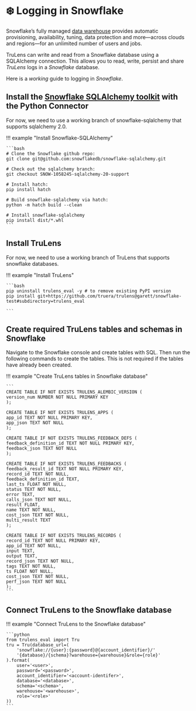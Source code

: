 # ❄️ Logging in Snowflake

Snowflake’s fully managed [data warehouse](https://www.snowflake.com/en/data-cloud/workloads/data-warehouse/?utm_cta=website-homepage-workload-card-data-warehouse) provides automatic provisioning, availability, tuning, data protection and more—across clouds and regions—for an unlimited number of users and jobs.

TruLens can write and read from a Snowflake database using a SQLAlchemy connection. This allows you to read, write, persist and share _TruLens_ logs in a _Snowflake_ database.

Here is a _working_ guide to logging in _Snowflake_.

## Install the [Snowflake SQLAlchemy toolkit](https://docs.snowflake.com/en/developer-guide/python-connector/sqlalchemy) with the Python Connector

For now, we need to use a working branch of snowflake-sqlalchemy that supports sqlalchemy 2.0.

!!! example "Install Snowflake-SQLAlchemy"

    ```bash
    # Clone the Snowflake github repo:
    git clone git@github.com:snowflakedb/snowflake-sqlalchemy.git

    # Check out the sqlalchemy branch:
    git checkout SNOW-1058245-sqlalchemy-20-support

    # Install hatch:
    pip install hatch

    # Build snowflake-sqlalchemy via hatch:
    python -m hatch build --clean

    # Install snowflake-sqlalchemy
    pip install dist/*.whl
    ```

## Install TruLens

For now, we need to use a working branch of TruLens that supports snowflake databases.

!!! example "Install TruLens"

    ```bash
    pip uninstall trulens_eval -y # to remove existing PyPI version
    pip install git+https://github.com/truera/trulens@garett/snowflake-test#subdirectory=trulens_eval

    ```

## Create required TruLens tables and schemas in Snowflake

Navigate to the Snowflake console and create tables with SQL. Then run the following commands to create the tables. This is not required if the tables have already been created.

!!! example "Create TruLens tables in Snowflake database"

    ```
    CREATE TABLE IF NOT EXISTS TRULENS_ALEMBIC_VERSION (
    version_num NUMBER NOT NULL PRIMARY KEY
    );

    CREATE TABLE IF NOT EXISTS TRULENS_APPS (
    app_id TEXT NOT NULL PRIMARY KEY,
    app_json TEXT NOT NULL
    );

    CREATE TABLE IF NOT EXISTS TRULENS_FEEDBACK_DEFS (
    feedback_definition_id TEXT NOT NULL PRIMARY KEY,
    feedback_json TEXT NOT NULL
    );

    CREATE TABLE IF NOT EXISTS TRULENS_FEEDBACKS (
    feedback_result_id TEXT NOT NULL PRIMARY KEY,
    record_id TEXT NOT NULL,
    feedback_definition_id TEXT,
    last_ts FLOAT NOT NULL,
    status TEXT NOT NULL,
    error TEXT,
    calls_json TEXT NOT NULL,
    result FLOAT,
    name TEXT NOT NULL,
    cost_json TEXT NOT NULL,
    multi_result TEXT
    );

    CREATE TABLE IF NOT EXISTS TRULENS_RECORDS (
    record_id TEXT NOT NULL PRIMARY KEY,
    app_id TEXT NOT NULL,
    input TEXT,
    output TEXT,
    record_json TEXT NOT NULL,
    tags TEXT NOT NULL,
    ts FLOAT NOT NULL,
    cost_json TEXT NOT NULL,
    perf_json TEXT NOT NULL
    );
    ```

## Connect TruLens to the Snowflake database

!!! example "Connect TruLens to the Snowflake database"

    ```python
    from trulens_eval import Tru
    tru = Tru(database_url=(
        'snowflake://{user}:{password}@{account_identifier}/'
        '{database}/{schema}?warehouse={warehouse}&role={role}'
    ).format(
        user='<user>',
        password='<password>',
        account_identifier='<account-identifer>',
        database='<database>',
        schema='<schema>',
        warehouse='<warehouse>',
        role='<role>'
    ))
    ```
